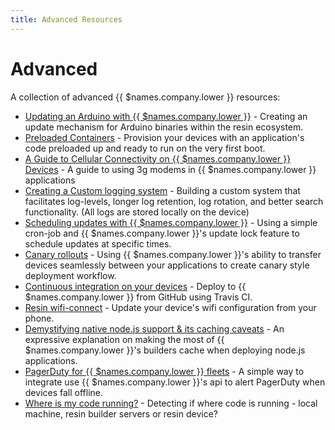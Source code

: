 ```yaml
---
title: Advanced Resources
---
```


# Advanced
A collection of advanced {{ $names.company.lower }} resources:

* [Updating an Arduino with {{ $names.company.lower }}](https://resin.io/blog/updating-an-arduino-with-resin-io/) - Creating an update mechanism for Arduino binaries within the resin ecosystem.
* [Preloaded Containers](https://resin.io/blog/preloaded-containers/) - Provision your devices with an application's code preloaded up and ready to run on the very first boot.
* [A Guide to Cellular Connectivity on {{ $names.company.lower }} Devices](https://resin.io/blog/cellular-connectivity/) - A guide to using 3g modems in {{ $names.company.lower }} applications
* [Creating a Custom logging system](https://resin.io/blog/how-to-create-a-custom-logging-system-for-longer-log-retention/) - Building a custom system that facilitates log-levels, longer log retention, log rotation, and better search functionality. (All logs are stored locally on the device)
* [Scheduling updates with {{ $names.company.lower }}](https://resin.io/blog/scheduling-updates-with-resin-io/) - Using a simple cron-job and {{ $names.company.lower }}'s update lock feature to schedule updates at specific times.
* [Canary rollouts](https://resin.io/blog/canary-rollouts-on-resin-io/) - Using {{ $names.company.lower }}'s ability to transfer devices seamlessly between your applications to create canary style deployment workflow.
* [Continuous integration on your devices](https://resin.io/blog/travis-ci/) - Deploy to {{ $names.company.lower }} from GitHub using Travis CI.
* [Resin wifi-connect](https://resin.io/blog/resin-wifi-connect/) - Update your device's wifi configuration from your phone.
* [Demystifying native node.js support & its caching caveats](https://resin.io/blog/demystifying-native-node-js-support-its-caching-caveats/) - An expressive explanation on making the most of {{ $names.company.lower }}'s builders cache when deploying node.js applications.
* [PagerDuty for {{ $names.company.lower }} fleets](https://resin.io/blog/pagerduty-and-iot/) - A simple way to integrate use {{ $names.company.lower }}'s api to alert PagerDuty when devices fall offline.
* [Where is my code running?](https://resin.io/blog/where-is-my-code-running/) - Detecting if where code is running - local machine, resin builder servers or resin device?
